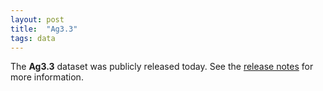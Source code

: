 ```yaml
---
layout: post
title:  "Ag3.3"
tags: data
---
```


The <strong>Ag3.3</strong> dataset was publicly released today. See
the [release
notes](https://malariagen.github.io/vector-data/ag3/ag3.3.html) for
more information.


